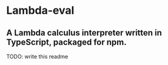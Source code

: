 # Lambda-eval
## A Lambda calculus interpreter written in TypeScript, packaged for npm.

TODO: write this readme

